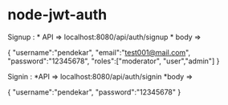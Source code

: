 # node-jwt-auth


Signup : 
    * API => localhost:8080/api/auth/signup
    * body =>

{
"username":"pendekar",
"email":"test001@mail.com",
"password":"12345678",
"roles":["moderator", "user","admin"]
}

Signin : 
    *API => localhost:8080/api/auth/signin
    *body =>

{
"username":"pendekar",
"password":"12345678"
}
